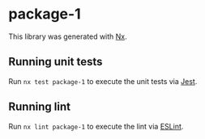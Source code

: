 # package-1

This library was generated with [Nx](https://nx.dev).

## Running unit tests

Run `nx test package-1` to execute the unit tests via [Jest](https://jestjs.io).

## Running lint

Run `nx lint package-1` to execute the lint via [ESLint](https://eslint.org/).
